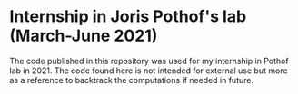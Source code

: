 # Internship in Joris Pothof's lab (March-June 2021)

The code published in this repository was used for my internship in Pothof lab in 2021. 
The code found here is not intended for external use but more as a reference to backtrack the computations if needed in future. 

